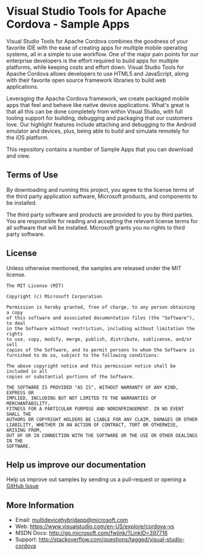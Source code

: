 # Visual Studio Tools for Apache Cordova - Sample Apps
Visual Studio Tools for Apache Cordova combines the goodness of your favorite IDE with the ease of creating apps for multiple mobile operating systems, all in a simple to use workflow. One of the major pain points for our enterprise developers is the effort required to build apps for multiple platforms, while keeping costs and effort down. Visual Studio Tools for Apache Cordova allows developers to use HTML5 and JavaScript, along with their favorite open source framework libraries to build web applications.

Leveraging the Apache Cordova framework, we create packaged mobile apps that feel and behave like native device applications. What's great is that all this can be done completely from within Visual Studio, with full tooling support for building, debugging and packaging that our customers love. Our highlight features include attaching and debugging to the Android emulator and devices, plus, being able to build and simulate remotely for the iOS platform.

This repository contains a number of Sample Apps that you can download and view.

## Terms of Use
By downloading and running this project, you agree to the license terms of the third party application software, Microsoft products, and components to be installed. 

The third party software and products are provided to you by third parties. You are responsible for reading and accepting the relevant license terms for all software that will be installed. Microsoft grants you no rights to third party software.


## License
Unless otherwise mentioned, the samples are released under the MIT license.

```
The MIT License (MIT)

Copyright (c) Microsoft Corporation

Permission is hereby granted, free of charge, to any person obtaining a copy
of this software and associated documentation files (the "Software"), to deal
in the Software without restriction, including without limitation the rights
to use, copy, modify, merge, publish, distribute, sublicense, and/or sell
copies of the Software, and to permit persons to whom the Software is
furnished to do so, subject to the following conditions:

The above copyright notice and this permission notice shall be included in all
copies or substantial portions of the Software.

THE SOFTWARE IS PROVIDED "AS IS", WITHOUT WARRANTY OF ANY KIND, EXPRESS OR
IMPLIED, INCLUDING BUT NOT LIMITED TO THE WARRANTIES OF MERCHANTABILITY,
FITNESS FOR A PARTICULAR PURPOSE AND NONINFRINGEMENT. IN NO EVENT SHALL THE
AUTHORS OR COPYRIGHT HOLDERS BE LIABLE FOR ANY CLAIM, DAMAGES OR OTHER
LIABILITY, WHETHER IN AN ACTION OF CONTRACT, TORT OR OTHERWISE, ARISING FROM,
OUT OF OR IN CONNECTION WITH THE SOFTWARE OR THE USE OR OTHER DEALINGS IN THE
SOFTWARE.
```

## Help us improve our documentation
Help us improve out samples by sending us a pull-request or opening a [GitHub Issue](https://github.com/Microsoft/cordova-samples/issues/new)

## More Information
* Email: multidevicehybridapp@microsoft.com
* Web: https://www.visualstudio.com/en-US/explore/cordova-vs
* MSDN Docs: http://go.microsoft.com/fwlink/?LinkID=397716
* Support: http://stackoverflow.com/questions/tagged/visual-studio-cordova
